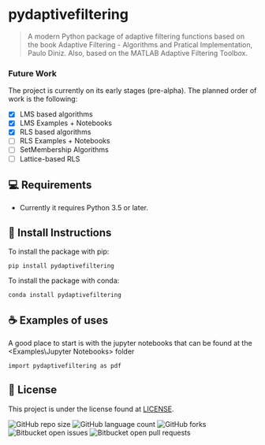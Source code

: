 # pydaptivefiltering



<!---<img src="exemplo-image.png" alt="exemplo imagem">--->

> A modern Python package of adaptive filtering functions based on the book Adaptive Filtering - Algorithms and Pratical Implementation, Paulo Diniz. Also, based on the MATLAB Adaptive Filtering Toolbox.  

### Future Work

The project is currently on its early stages (pre-alpha). The planned order of work is the following:

- [x] LMS based algorithms
- [x] LMS Examples + Notebooks
- [x] RLS based algorithms
- [ ] RLS Examples + Notebooks
- [ ] SetMembership Algorithms
- [ ] Lattice-based RLS

## 💻 Requirements

* Currently it requires Python 3.5 or later. 

## 🚀 Install Instructions

To install the package with pip:
```
pip install pydaptivefiltering
```
To install the package with conda:
```
conda install pydaptivefiltering
```

## ☕ Examples of uses

A good place to start is with the jupyter notebooks that can be found at the <Examples\Jupyter Notebooks\> folder
```
import pydaptivefiltering as pdf
```

## 📝 License

This project is under the license found at [LICENSE](LICENSE.md).


![GitHub repo size](https://img.shields.io/github/repo-size/BruninLima/PydaptiveFiltering?style=for-the-badge)
![GitHub language count](https://img.shields.io/github/languages/count/BruninLima/PydaptiveFiltering?style=for-the-badge)
![GitHub forks](https://img.shields.io/github/forks/BruninLima/PydaptiveFiltering?style=for-the-badge)
![Bitbucket open issues](https://img.shields.io/bitbucket/issues/BruninLima/PydaptiveFiltering?style=for-the-badge)
![Bitbucket open pull requests](https://img.shields.io/bitbucket/pr-raw/BruninLima/PydaptiveFiltering?style=for-the-badge)
